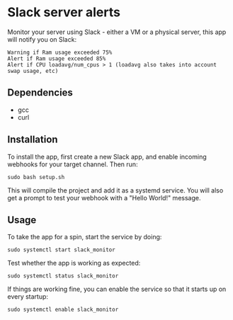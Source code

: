 # Slack server alerts
Monitor your server using Slack - either a VM or a physical server, this app will notify you on Slack:

```
Warning if Ram usage exceeded 75%
Alert if Ram usage exceeded 85%
Alert if CPU loadavg/num_cpus > 1 (loadavg also takes into account swap usage, etc)
```

## Dependencies

- gcc
- curl

## Installation
To install the app, first create a new Slack app, and enable incoming webhooks for your target channel.
Then run:
```
sudo bash setup.sh
```

This will compile the project and add it as a systemd service. You will also get a prompt to test
your webhook with a "Hello World!" message.

## Usage
To take the app for a spin, start the service by doing:
```
sudo systemctl start slack_monitor
```

Test whether the app is working as expected:
```
sudo systemctl status slack_monitor
```

If things are working fine, you can enable the service so that it starts up on every startup:
```
sudo systemctl enable slack_monitor
```
